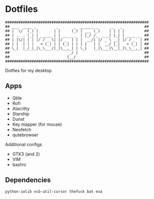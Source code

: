 # Dotfiles
```
#################################################################
## ___  ____ _         _       _  ______ _      _   _          ##
## |  \/  (_) |       | |     (_) | ___ (_)    | | | |         ##
## | .  . |_| | _____ | | __ _ _  | |_/ /_  ___| |_| | ____ _  ##
## | |\/| | | |/ / _ \| |/ _` | | |  __/| |/ _ \ __| |/ / _` | ##
## | |  | | |   < (_) | | (_| | | | |   | |  __/ |_|   < (_| | ##
## \_|  |_/_|_|\_\___/|_|\__,_| | \_|   |_|\___|\__|_|\_\__,_| ##
##                           _/ |                              ##
##                          |__/                               ##
#################################################################
```

Dotfies for my desktop

## Apps

* Qtile
* Rofi
* Alacritty
* Starship
* Dunst
* Key mapper (for mouse)
* Neofetch
* qutebrowser

Additional configs
* GTK3 (and 2)
* VIM
* bashrc

## Dependencies

`python-iwlib xcb-util-cursor thefuck bat exa`
